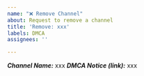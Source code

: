 ```yaml
---
name: "❌ Remove Channel"
about: Request to remove a channel
title: 'Remove: xxx'
labels: DMCA
assignees: ''

---
```


<!-- Please fill out the information in this issue template so that we can
efficiently process your request -->

***Channel Name:*** xxx
***DMCA Notice (link):*** xxx
